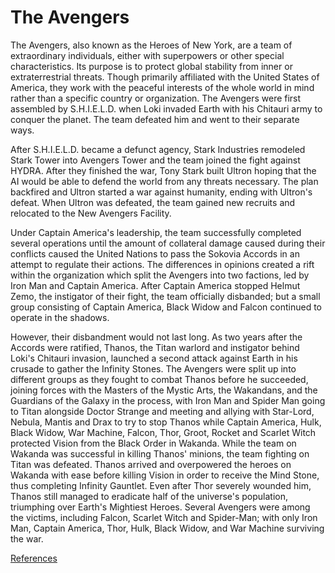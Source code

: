 # The Avengers

  The Avengers, also known as the Heroes of New York, are a team of extraordinary individuals, either with superpowers or other special characteristics. Its purpose is to protect global stability from inner or extraterrestrial threats. Though primarily affiliated with the United States of America, they work with the peaceful interests of the whole world in mind rather than a specific country or organization. The Avengers were first assembled by S.H.I.E.L.D. when Loki invaded Earth with his Chitauri army to conquer the planet. The team defeated him and went to their separate ways.

  After S.H.I.E.L.D. became a defunct agency, Stark Industries remodeled Stark Tower into Avengers Tower and the team joined the fight against HYDRA. After they finished the war, Tony Stark built Ultron hoping that the AI would be able to defend the world from any threats necessary. The plan backfired and Ultron started a war against humanity, ending with Ultron's defeat. When Ultron was defeated, the team gained new recruits and relocated to the New Avengers Facility.

  Under Captain America's leadership, the team successfully completed several operations until the amount of collateral damage caused during their conflicts caused the United Nations to pass the Sokovia Accords in an attempt to regulate their actions. The differences in opinions created a rift within the organization which split the Avengers into two factions, led by Iron Man and Captain America. After Captain America stopped Helmut Zemo, the instigator of their fight, the team officially disbanded; but a small group consisting of Captain America, Black Widow and Falcon continued to operate in the shadows.

  However, their disbandment would not last long. As two years after the Accords were ratified, Thanos, the Titan warlord and instigator behind Loki's Chitauri invasion, launched a second attack against Earth in his crusade to gather the Infinity Stones. The Avengers were split up into different groups as they fought to combat Thanos before he succeeded, joining forces with the Masters of the Mystic Arts, the Wakandans, and the Guardians of the Galaxy in the process, with Iron Man and Spider Man going to Titan alongside Doctor Strange and meeting and allying with Star-Lord, Nebula, Mantis and Drax to try to stop Thanos while Captain America, Hulk, Black Widow, War Machine, Falcon, Thor, Groot, Rocket and Scarlet Witch protected Vision from the Black Order in Wakanda. While the team on Wakanda was successful in killing Thanos' minions, the team fighting on Titan was defeated. Thanos arrived and overpowered the heroes on Wakanda with ease before killing Vision in order to receive the Mind Stone, thus completing Infinity Gauntlet. Even after Thor severely wounded him, Thanos still managed to eradicate half of the universe's population, triumphing over Earth's Mightiest Heroes. Several Avengers were among the victims, including Falcon, Scarlet Witch and Spider-Man; with only Iron Man, Captain America, Thor, Hulk, Black Widow, and War Machine surviving the war. 

[References](http://marvelcinematicuniverse.wikia.com/wiki/Avengers)